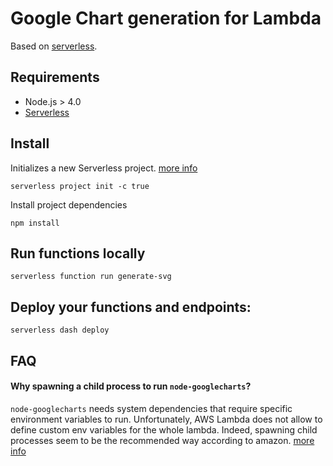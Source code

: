 # Google Chart generation for Lambda

Based on [serverless](http://www.serverless.com).


## Requirements

- Node.js > 4.0
- [Serverless](http://docs.serverless.com/docs/installing-serverless)


## Install

Initializes a new Serverless project. [more info](http://docs.serverless.com/docs/project-init)
```SH
serverless project init -c true
```

Install project dependencies
```SH
npm install
```


## Run functions locally
```
serverless function run generate-svg
```

## Deploy your functions and endpoints:
```
serverless dash deploy
```

## FAQ

#### Why spawning a child process to run `node-googlecharts`?
`node-googlecharts` needs system dependencies that require specific environment variables to run. Unfortunately, AWS Lambda does not allow to define custom env variables for the whole lambda. Indeed, spawning child processes seem to be the recommended way according to amazon. [more info](https://aws.amazon.com/fr/blogs/compute/nodejs-packages-in-lambda/)
